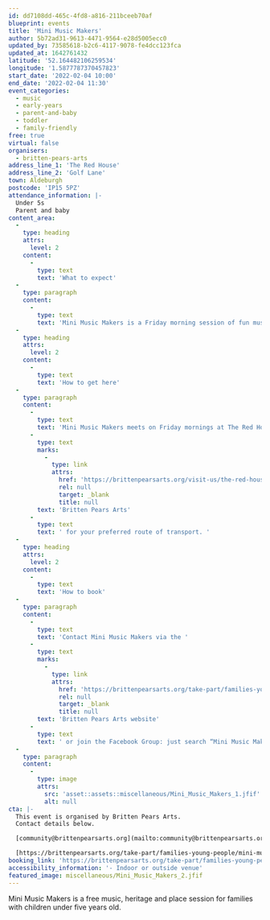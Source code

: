 ```yaml
---
id: dd7108dd-465c-4fd8-a816-211bceeb70af
blueprint: events
title: 'Mini Music Makers'
author: 5b72ad31-9613-4471-9564-e28d5005ecc0
updated_by: 73585618-b2c6-4117-9078-fe4dcc123fca
updated_at: 1642761432
latitude: '52.164482106259534'
longitude: '1.5877787370457823'
start_date: '2022-02-04 10:00'
end_date: '2022-02-04 11:30'
event_categories:
  - music
  - early-years
  - parent-and-baby
  - toddler
  - family-friendly
free: true
virtual: false
organisers:
  - britten-pears-arts
address_line_1: 'The Red House'
address_line_2: 'Golf Lane'
town: Aldeburgh
postcode: 'IP15 5PZ'
attendance_information: |-
  Under 5s
  Parent and baby
content_area:
  -
    type: heading
    attrs:
      level: 2
    content:
      -
        type: text
        text: 'What to expect'
  -
    type: paragraph
    content:
      -
        type: text
        text: 'Mini Music Makers is a Friday morning session of fun music and play activities for 0-5 year olds that takes place at The Red House, Aldeburgh. These sessions, which include singing and creative play, are great for  little ones to learn social skills, turn taking, sharing and following instructions.'
  -
    type: heading
    attrs:
      level: 2
    content:
      -
        type: text
        text: 'How to get here'
  -
    type: paragraph
    content:
      -
        type: text
        text: 'Mini Music Makers meets on Friday mornings at The Red House in the seaside town of Aldeburgh. Whether travelling by car, train, bike or bus, please visit '
      -
        type: text
        marks:
          -
            type: link
            attrs:
              href: 'https://brittenpearsarts.org/visit-us/the-red-house/getting-here'
              rel: null
              target: _blank
              title: null
        text: 'Britten Pears Arts'
      -
        type: text
        text: ' for your preferred route of transport. '
  -
    type: heading
    attrs:
      level: 2
    content:
      -
        type: text
        text: 'How to book'
  -
    type: paragraph
    content:
      -
        type: text
        text: 'Contact Mini Music Makers via the '
      -
        type: text
        marks:
          -
            type: link
            attrs:
              href: 'https://brittenpearsarts.org/take-part/families-young-people/mini-music-makers'
              rel: null
              target: _blank
              title: null
        text: 'Britten Pears Arts website'
      -
        type: text
        text: ' or join the Facebook Group: just search “Mini Music Makers at The Red House”.'
  -
    type: paragraph
    content:
      -
        type: image
        attrs:
          src: 'asset::assets::miscellaneous/Mini_Music_Makers_1.jfif'
          alt: null
cta: |-
  This event is organised by Britten Pears Arts.
  Contact details below.

  [community@brittenpearsarts.org](mailto:community@brittenpearsarts.org)

  [https://brittenpearsarts.org/take-part/families-young-people/mini-music-makers](https://brittenpearsarts.org/take-part/families-young-people/mini-music-makers)
booking_link: 'https://brittenpearsarts.org/take-part/families-young-people/mini-music-makers'
accessibility_information: '- Indoor or outside venue'
featured_image: miscellaneous/Mini_Music_Makers_2.jfif
---
```

Mini Music Makers is a free music, heritage and place session for families with children under five years old.